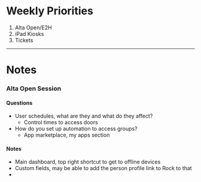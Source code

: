 # Weekly Priorities
1. Alta Open/E2H
2. iPad Kiosks
3. Tickets
---
# Notes

### Alta Open Session
#### Questions
- User schedules, what are they and what do they affect?
	- Control times to access doors
- How do you set up automation to access groups?
	- App marketplace, my apps section

#### Notes
- Main dashboard, top right shortcut to get to offline devices
- Custom fields, may be able to add the person profile link to Rock to that
- 